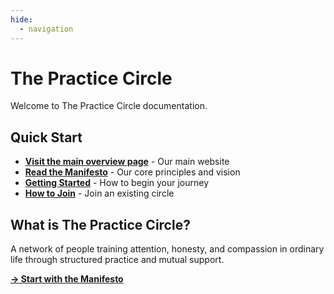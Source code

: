 ```yaml
---
hide:
  - navigation
---
```


# The Practice Circle

Welcome to The Practice Circle documentation.

## Quick Start
- **[Visit the main overview page](https://www.thepracticecircle.org)** - Our main website
- **[Read the Manifesto](manifesto.md)** - Our core principles and vision
- **[Getting Started](getting-started.md)** - How to begin your journey
- **[How to Join](howto/how_to_join.md)** - Join an existing circle

## What is The Practice Circle?

A network of people training attention, honesty, and compassion in ordinary life through structured practice and mutual support.

[**→ Start with the Manifesto**](manifesto.md)
